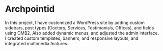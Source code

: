 # Archpointid
In this project, I have customized a WordPress site by adding custom sidebars, post types (Doctors, Services, Testimonials, Offices), and fields using CMB2. Also added dynamic menus, and adjusted the admin interface. I created custom templates, banners, and responsive layouts, and integrated multimedia features.
